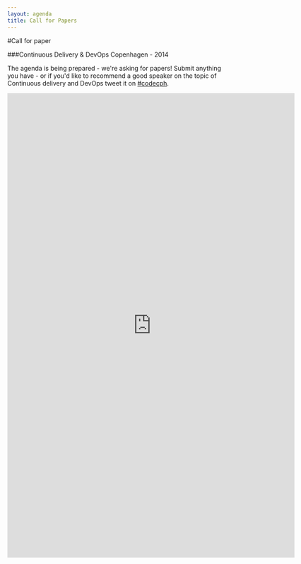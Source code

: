 ```yaml
---
layout: agenda
title: Call for Papers
---
```

#Call for paper
 
###Continuous Delivery & DevOps Copenhagen - 2014 

The agenda is being prepared - we're asking for papers! Submit anything you have - or if you'd like to recommend a good speaker on the topic of Continuous delivery and DevOps tweet it on [#codecph](/social/tweets.html).

<iframe src="https://docs.google.com/forms/d/1D-T18J2RURnSndSkayw_0WP3iF3cpAg19BrmxRWRmDc/viewform?embedded=true" width="650" height="1050" frameborder="0" marginheight="0" marginwidth="0">Loading...</iframe>
  
